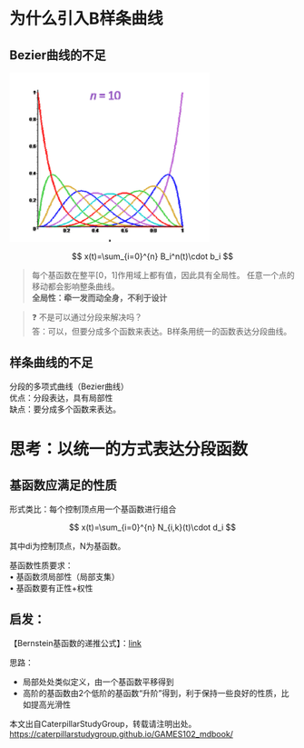 # 为什么引入B样条曲线

## Bezier曲线的不足   

![](../assets/曲线1.png)   

$$
x(t)=\sum_{i=0}^{n} B_i^n(t)\cdot b_i
$$

> 每个基函数在整平[0，1]作用域上都有值，因此具有全局性。
任意一个点的移动都会影响整条曲线。    
> **全局性：牵一发而动全身，不利于设计**  

> &#x2753; 不是可以通过分段来解决吗？   
答：可以，但要分成多个函数来表达。B样条用统一的函数表达分段曲线。


## 样条曲线的不足  

分段的多项式曲线（Bezier曲线）  
优点：分段表达，具有局部性   
缺点：要分成多个函数来表达。

# 思考：以统一的方式表达分段函数  

## 基函数应满足的性质

形式类比：每个控制顶点用一个基函数进行组合   

$$
x(t)=\sum_{i=0}^{n} N_{i,k}(t)\cdot d_i
$$

其中di为控制顶点，N为基函数。  

基函数性质要求：  
• 基函数须局部性（局部支集）  
• 基函数要有正性+权性   

## 启发： 

【Bernstein基函数的递推公式】：[link](../BezierCurve/Property.md)  

思路：   
- 局部处处类似定义，由一个基函数平移得到    
- 高阶的基函数由2个低阶的基函数“升阶”得到，利于保持一些良好的性质，比如提高光滑性   

本文出自CaterpillarStudyGroup，转载请注明出处。
<https://caterpillarstudygroup.github.io/GAMES102_mdbook/>


